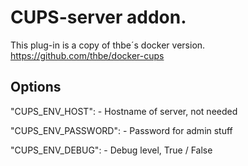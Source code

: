 ﻿# CUPS-server addon.



This plug-in is a copy of thbe´s docker version.
https://github.com/thbe/docker-cups



## Options

  

"CUPS_ENV_HOST": - Hostname of server, not needed
  
"CUPS_ENV_PASSWORD": - Password for admin stuff
  
"CUPS_ENV_DEBUG": - Debug level, True / False
